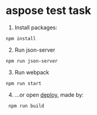 # aspose test task

1. Install packages:

```
npm install
```

2. Run json-server

```
npm run json-server
```

3. Run webpack

```
npm run start
```

4. ...or open [deploy](https://rustartup.com/aspose/), made by:

```
 npm run build
```
